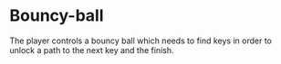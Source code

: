# Bouncy-ball
The player controls a bouncy ball which needs to find keys in order to unlock a path to the next key and the finish.
